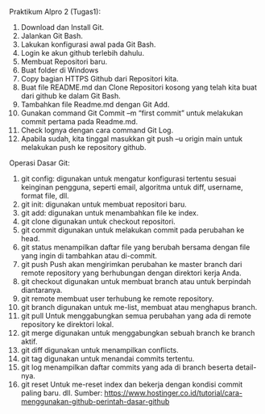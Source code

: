 Praktikum Alpro 2 (Tugas1):
1. Download dan Install Git.
2. Jalankan Git Bash.
3. Lakukan konfigurasi awal pada Git Bash.
4. Login ke akun github terlebih dahulu.
5. Membuat Repositori baru.
6. Buat folder di Windows
7. Copy bagian HTTPS Github dari Repositori kita.
8. Buat file README.md dan Clone Repositori kosong yang telah kita buat dari github ke dalam Git Bash.
9. Tambahkan file Readme.md dengan Git Add.
10. Gunakan command Git Commit –m “first commit” untuk melakukan commit pertama pada Readme.md.
11. Check lognya dengan cara command Git Log.
12. Apabila sudah, kita tinggal masukkan git push –u origin main untuk melakukan push ke repository github.

Operasi Dasar Git:
1. git config:
digunakan untuk mengatur konfigurasi tertentu sesuai keinginan pengguna, seperti email, algoritma untuk diff, username, format file, dll.
2. git init:
digunakan untuk membuat repositori baru.
3. git add:
digunakan untuk menambahkan file ke index.
4. git clone
digunakan untuk checkout repositori.
5. git commit
digunakan untuk melakukan commit pada perubahan ke head.
6. git status
menampilkan daftar file yang berubah bersama dengan file yang ingin di tambahkan atau di-commit.
7. git push
Push akan mengirimkan perubahan ke master branch dari remote repository yang berhubungan dengan direktori kerja Anda.
8. git checkout
digunakan untuk membuat branch atau untuk berpindah diantaranya.
9. git remote
membuat user terhubung ke remote repository.
10. git branch
digunakan untuk me-list, membuat atau menghapus branch.
11. git pull
Untuk menggabungkan semua perubahan yang ada di remote repository ke direktori lokal.
12. git merge
digunakan untuk menggabungkan sebuah branch ke branch aktif.
13. git diff
digunakan untuk menampilkan conflicts.
14. git tag
digunakan untuk menandai commits tertentu.
15. git log
menampilkan daftar commits yang ada di branch beserta detail-nya.
16. git reset
Untuk me-reset index dan bekerja dengan kondisi commit paling baru.
dll.
Sumber: https://www.hostinger.co.id/tutorial/cara-menggunakan-github-perintah-dasar-github